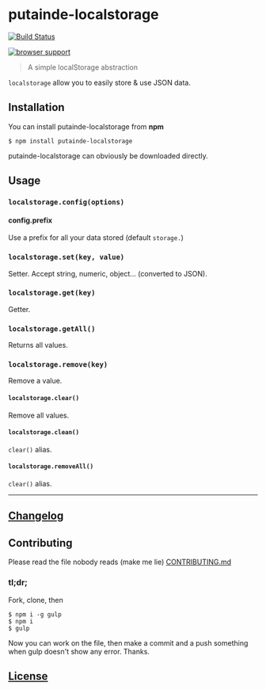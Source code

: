 # putainde-localstorage

[![Build Status](http://img.shields.io/travis/putaindecode/localstorage.svg?style=flat)](https://travis-ci.org/putaindecode/localstorage)

[![browser support](https://ci.testling.com/putaindecode/localstorage.png)](https://ci.testling.com/putaindecode/localstorage)

> A simple localStorage abstraction

`localstorage` allow you to easily store & use JSON data.

## Installation

You can install putainde-localstorage from **npm**

```shell
$ npm install putainde-localstorage
```

putainde-localstorage can obviously be downloaded directly.

## Usage

### `localstorage.config(options)`

#### config.prefix

Use a prefix for all your data stored (default `storage.`)

### `localstorage.set(key, value)`

Setter. Accept string, numeric, object... (converted to JSON).

### `localstorage.get(key)`

Getter.

### `localstorage.getAll()`

Returns all values.

### `localstorage.remove(key)`

Remove a value.

#### `localstorage.clear()`

Remove all values.

#### `localstorage.clean()`

`clear()` alias.

#### `localstorage.removeAll()`

`clear()` alias.

---

## [Changelog](CHANGELOG.md)

## Contributing

Please read the file nobody reads (make me lie) [CONTRIBUTING.md](CONTRIBUTING.md)

### tl;dr;

Fork, clone, then

```shell
$ npm i -g gulp
$ npm i
$ gulp
```

Now you can work on the file, then make a commit and a push something when gulp doesn't show any error.
Thanks.

## [License](LICENSE-MIT)
